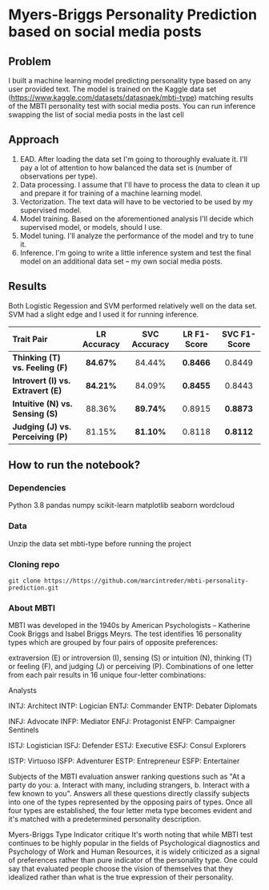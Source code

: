 # Myers-Briggs Personality Prediction based on social media posts

## Problem
I built a machine learning model predicting personality type based on any user provided text. The model is trained on the Kaggle data set (https://www.kaggle.com/datasets/datasnaek/mbti-type) matching results of the MBTI personality test with social media posts. You can run inference swapping
the list of social media posts in the last cell

## Approach
1. EAD. After loading the data set I'm going to thoroughly evaluate it. I'll pay a lot of attention to how balanced the data set is (number of observations per type).
2. Data processing. I assume that I'll have to process the data to clean it up and prepare it for training of a machine learning model.
3. Vectorization. The text data will have to be vectoried to be used by my supervised model.
4. Model training. Based on the aforementioned analysis I'll decide which supervised model, or models, should I use.
5. Model tuning. I'll analyze the performance of the model and try to tune it.
6. Inference. I'm going to write a little inference system and test the final model on an additional data set – my own social media posts.

## Results
Both Logistic Regession and SVM performed relatively well on the data set. SVM had a slight edge and I used it for running inference.

| Trait Pair | LR Accuracy | SVC Accuracy | LR F1-Score | SVC F1-Score |
| :--- | :---: | :---: | :---: | :---: |
| **Thinking (T) vs. Feeling (F)** | **84.67%** | 84.44% | **0.8466** | 0.8449 |
| **Introvert (I) vs. Extravert (E)**| **84.21%** | 84.09% | **0.8455** | 0.8443 |
| **Intuitive (N) vs. Sensing (S)** | 88.36% | **89.74%** | 0.8915 | **0.8873** |
| **Judging (J) vs. Perceiving (P)** | 81.15% | **81.10%** | 0.8118 | **0.8112** |

## How to run the notebook?

### Dependencies
Python 3.8
pandas
numpy
scikit-learn
matplotlib
seaborn
wordcloud

### Data
Unzip the data set mbti-type before running the project

### Cloning repo

```git clone https://https://github.com/marcintreder/mbti-personality-prediction.git```

### About MBTI
MBTI was developed in the 1940s by American Psychologists – Katherine Cook Briggs and Isabel Briggs Meyrs. The test identifies 16 personality types which are grouped by four pairs of opposite preferences:

extraversion (E) or introversion (I),
sensing (S) or intuition (N),
thinking (T) or feeling (F),
and judging (J) or perceiving (P).
Combinations of one letter from each pair results in 16 unique four-letter combinations:

Analysts

INTJ: Architect
INTP: Logician
ENTJ: Commander
ENTP: Debater
Diplomats

INFJ: Advocate
INFP: Mediator
ENFJ: Protagonist
ENFP: Campaigner
Sentinels

ISTJ: Logistician
ISFJ: Defender
ESTJ: Executive
ESFJ: Consul
Explorers

ISTP: Virtuoso
ISFP: Adventurer
ESTP: Entrepreneur
ESFP: Entertainer

Subjects of the MBTI evaluation answer ranking questions such as "At a party do you: a. Interact with many, including strangers, b. Interact with a few known to you". Answers all these questions directly classify subjects into one of the types represented by the opposing pairs of types. Once all four types are established, the four letter meta type becomes evident and it's matched with a predetermined personality description.

Myers-Briggs Type Indicator critique
It's worth noting that while MBTI test continues to be highly popular in the fields of Psychological diagnostics and Psychology of Work and Human Resources, it is widely criticized as a signal of preferences rather than pure indicator of the personality type. One could say that evaluated people choose the vision of themselves that they idealized rather than what is the true expression of their personality.

